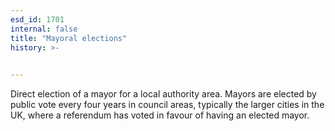 ```yaml
---
esd_id: 1701
internal: false
title: "Mayoral elections"
history: >-
  

---
```


Direct election of a mayor for a local authority area.  Mayors are elected by public vote every four years in council areas, typically the larger cities in the UK, where a referendum has voted in favour of having an elected mayor.

